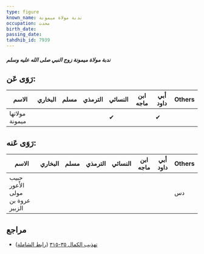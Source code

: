 ```yaml
---
type: figure
known_name: ندبة مولاة ميمونة
occupation: محدث
birth_date:
passing_date:
tahdhib_id: 7939
---
```

##### ندبة مولاة ميمونة زوج النبي صلى الله عليه وسلم

## رَوَى عَن:
| الاسم          | البخاري | مسلم | الترمذي | النسائي | ابن ماجه | أبي داود | Others |
| -------------- | ------- | ---- | ------- | ------- | -------- | -------- | ------ |
| مولاتها ميمونة |         |      |         | ✔       |          | ✔        |        |
## رَوَى عَنه:
| الاسم                            | البخاري | مسلم | الترمذي | النسائي | ابن ماجه | أبي داود | Others |
| -------------------------------- | ------- | ---- | ------- | ------- | -------- | -------- | ------ |
| حبيب الأَعور مولى عروة بن الزبير |         |      |         |         |          |          | دس     |
## مراجع
- [تهذيب الكمال ٣٥-٣١٥](obsidian://open?vault=Tahdhib-al-Kamal&file=Figures/٧٩٣٩-ندبة%20مولاة%20ميمونة%20زوج%20النبي%20صلى%20الله%20عليه%20وسلم) ([رابط الشاملة](https://shamela.ws/book/3722/18914))